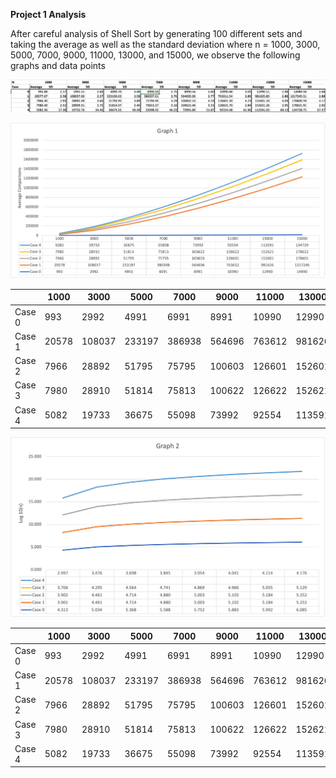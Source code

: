 **Project 1 Analysis**

After careful analysis of Shell Sort by generating 100 different sets and taking the average as well as the standard deviation where n = 1000, 3000, 5000, 7000, 9000, 11000, 13000, and 15000, we observe the following graphs and data points

![](analysis.png)

![](graph1.png)

|        | **1000** | **3000** | **5000** | **7000** | **9000** | **11000** | **13000** | **15000** |
|--------|----------|----------|----------|----------|----------|-----------|-----------|-----------|
| Case 0 | 993      | 2992     | 4991     | 6991     | 8991     | 10990     | 12990     | 14990     |
| Case 1 | 20578    | 108037   | 233197   | 386938   | 564696   | 763612    | 981626    | 1217246   |
| Case 2 | 7966     | 28892    | 51795    | 75795    | 100603   | 126601    | 152601    | 178601    |
| Case 3 | 7980     | 28910    | 51814    | 75813    | 100622   | 126622    | 152621    | 178622    |
| Case 4 | 5082     | 19733    | 36675    | 55098    | 73992    | 92554     | 113591    | 134729    |

![](graph2.png)


|        | **1000** | **3000** | **5000** | **7000** | **9000** | **11000** | **13000** | **15000** |
|--------|----------|----------|----------|----------|----------|-----------|-----------|-----------|
| Case 0 | 993      | 2992     | 4991     | 6991     | 8991     | 10990     | 12990     | 14990     |
| Case 1 | 20578    | 108037   | 233197   | 386938   | 564696   | 763612    | 981626    | 1217246   |
| Case 2 | 7966     | 28892    | 51795    | 75795    | 100603   | 126601    | 152601    | 178601    |
| Case 3 | 7980     | 28910    | 51814    | 75813    | 100622   | 126622    | 152621    | 178622    |
| Case 4 | 5082     | 19733    | 36675    | 55098    | 73992    | 92554     | 113591    | 134729    |


